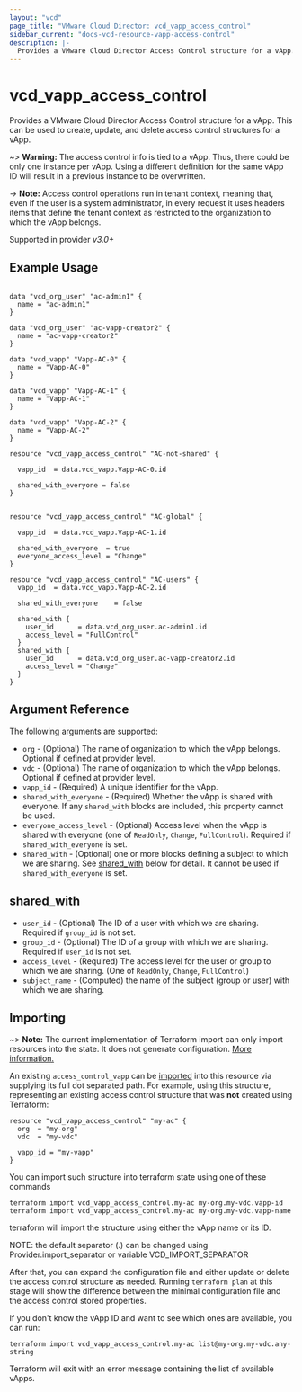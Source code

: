 ```yaml
---
layout: "vcd"
page_title: "VMware Cloud Director: vcd_vapp_access_control"
sidebar_current: "docs-vcd-resource-vapp-access-control"
description: |-
  Provides a VMware Cloud Director Access Control structure for a vApp.
---
```


# vcd\_vapp\_access\_control

Provides a VMware Cloud Director Access Control structure for a vApp. This can be used to create, update, and delete access control structures for a vApp.

~> **Warning:** The access control info is tied to a vApp. Thus, there could be only one instance per vApp. Using a different
definition for the same vApp ID will result in a previous instance to be overwritten.

-> **Note:** Access control operations run in tenant context, meaning that, even if the user is a system administrator,
in every request it uses headers items that define the tenant context as restricted to the organization to which the vApp belongs.

Supported in provider *v3.0+*

## Example Usage

```hcl

data "vcd_org_user" "ac-admin1" {
  name = "ac-admin1"
}

data "vcd_org_user" "ac-vapp-creator2" {
  name = "ac-vapp-creator2"
}

data "vcd_vapp" "Vapp-AC-0" {
  name = "Vapp-AC-0"
}

data "vcd_vapp" "Vapp-AC-1" {
  name = "Vapp-AC-1"
}

data "vcd_vapp" "Vapp-AC-2" {
  name = "Vapp-AC-2"
}

resource "vcd_vapp_access_control" "AC-not-shared" {

  vapp_id  = data.vcd_vapp.Vapp-AC-0.id

  shared_with_everyone = false
}


resource "vcd_vapp_access_control" "AC-global" {

  vapp_id  = data.vcd_vapp.Vapp-AC-1.id

  shared_with_everyone  = true
  everyone_access_level = "Change"
}

resource "vcd_vapp_access_control" "AC-users" {
  vapp_id  = data.vcd_vapp.Vapp-AC-2.id

  shared_with_everyone    = false

  shared_with {
    user_id      = data.vcd_org_user.ac-admin1.id
    access_level = "FullControl"
  }
  shared_with {
    user_id      = data.vcd_org_user.ac-vapp-creator2.id
    access_level = "Change"
  }
}
```

## Argument Reference

The following arguments are supported:

* `org` - (Optional) The name of organization to which the vApp belongs. Optional if defined at provider level.
* `vdc` - (Optional) The name of organization to which the vApp belongs. Optional if defined at provider level.
* `vapp_id` - (Required) A unique identifier for the vApp.
* `shared_with_everyone` - (Required) Whether the vApp is shared with everyone. If any `shared_with` blocks are included,
  this property cannot be used.
* `everyone_access_level` - (Optional) Access level when the vApp is shared with everyone (one of `ReadOnly`, `Change`, 
`FullControl`). Required if `shared_with_everyone` is set.
* `shared_with` - (Optional) one or more blocks defining a subject to which we are sharing. 
   See [shared_with](#shared_with) below for detail. It cannot be used if `shared_with_everyone` is set.


## shared_with

* `user_id` - (Optional) The ID of a user with which we are sharing. Required if `group_id` is not set.
* `group_id` - (Optional) The ID of a group with which we are sharing. Required if `user_id` is not set.
* `access_level` - (Required) The access level for the user or group to which we are sharing. (One of `ReadOnly`, `Change`, `FullControl`)
* `subject_name` - (Computed) the name of the subject (group or user) with which we are sharing.


## Importing

~> **Note:** The current implementation of Terraform import can only import resources into the state. It does not generate
configuration. [More information.][docs-import]

An existing `access_control_vapp` can be [imported][docs-import] into this resource via supplying its full dot separated path.
For example, using this structure, representing an existing access control structure that was **not** created using Terraform:

```hcl
resource "vcd_vapp_access_control" "my-ac" {
  org  = "my-org"
  vdc  = "my-vdc"
  
  vapp_id = "my-vapp"
}
```

You can import such structure into terraform state using one of these commands

```
terraform import vcd_vapp_access_control.my-ac my-org.my-vdc.vapp-id
terraform import vcd_vapp_access_control.my-ac my-org.my-vdc.vapp-name
```

terraform will import the structure using either the vApp name or its ID.


NOTE: the default separator (.) can be changed using Provider.import_separator or variable VCD_IMPORT_SEPARATOR

[docs-import]:https://www.terraform.io/docs/import/

After that, you can expand the configuration file and either update or delete the access control structure as needed. Running `terraform plan`
at this stage will show the difference between the minimal configuration file and the access control stored properties.

If you don't know the vApp ID and want to see which ones are available, you can run:

```
terraform import vcd_vapp_access_control.my-ac list@my-org.my-vdc.any-string
```

Terraform will exit with an error message containing the list of available vApps.
